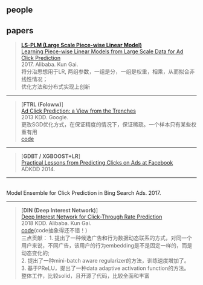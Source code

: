 ## people


## papers

> [**LS-PLM (Large Scale Piece-wise Linear Model)**]()
<br> [Learning Piece-wise Linear Models from Large Scale Data for Ad Click Prediction](../materials/readings/ctr/Learning%20Piece-wise%20Linear%20Models%20from%20Large%20Scale%20Data%20for%20Ad%20Click%20Prediction.pdf)
<br> 2017. Alibaba. Kun Gai.
<br> 将分治思想用于LR, 两组参数，一组是分，一组是权重，相乘，从而拟合非线性情况；
<br> 优化方法和分布式实现上创新

----
> [**FTRL (Foloww)**]
<br> [Ad Click Prediction: a View from the Trenches](../materials/readings/ctr/2013%20KDD%20Ad%20Click%20Prediction-%20a%20View%20from%20the%20Trenches.pdf)
<br> 2013 KDD. Google.
<br> 更改SGD优化方式，在保证精度的情况下，保证稀疏。一个样本只有某些权重有用
<br> [code](https://www.kaggle.com/darraghdog/ftrl-revisited-22)

----
> [**GDBT / XGBOOST+LR**]
<br> [Practical Lessons from Predicting Clicks on Ads at Facebook](http://quinonero.net/Publications/predicting-clicks-facebook.pdf)
<br> ADKDD 2014.

----
>
<br> Model Ensemble for Click Prediction in Bing Search Ads. 2017.

----
> [**DIN (Deep Interest Network)**]
<br> [Deep Interest Network for Click-Through Rate Prediction](https://arxiv.org/pdf/1706.06978.pdf)
<br> 2018 KDD. Alibaba. Kun Gai.
<br> [code](https://github.com/zhougr1993/DeepInterestNetwork)(code抽象得还不错！)
<br> 三点贡献： 1. 提出了一种候选广告和行为数据动态联系的方式，对同一个用户来说，不同广告，该用户的行为embedding是不是固定一样的，而是动态变化的;
<br> 2. 提出了一种mini-batch aware regularizer的方法，训练速度增加了。
<br> 3. 基于PReLU，提出了一种data adaptive activation function的方法。
<br> 整体工作，比较solid，且开源了代码，比较全面和丰富

